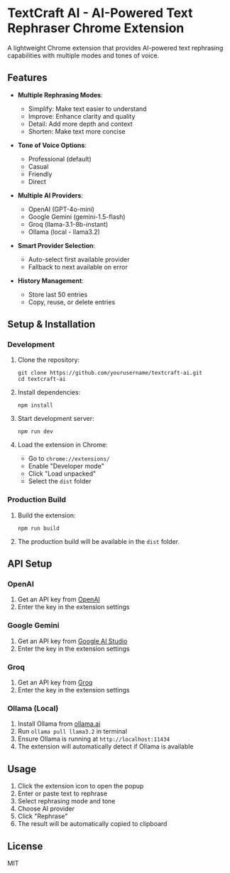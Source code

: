 # TextCraft AI - AI-Powered Text Rephraser Chrome Extension

A lightweight Chrome extension that provides AI-powered text rephrasing capabilities with multiple modes and tones of voice.

## Features

- **Multiple Rephrasing Modes**:
  - Simplify: Make text easier to understand
  - Improve: Enhance clarity and quality
  - Detail: Add more depth and context
  - Shorten: Make text more concise

- **Tone of Voice Options**:
  - Professional (default)
  - Casual
  - Friendly
  - Direct

- **Multiple AI Providers**:
  - OpenAI (GPT-4o-mini)
  - Google Gemini (gemini-1.5-flash)
  - Groq (llama-3.1-8b-instant)
  - Ollama (local - llama3.2)

- **Smart Provider Selection**:
  - Auto-select first available provider
  - Fallback to next available on error

- **History Management**:
  - Store last 50 entries
  - Copy, reuse, or delete entries

## Setup & Installation

### Development

1. Clone the repository:
   ```
   git clone https://github.com/yourusername/textcraft-ai.git
   cd textcraft-ai
   ```

2. Install dependencies:
   ```
   npm install
   ```

3. Start development server:
   ```
   npm run dev
   ```

4. Load the extension in Chrome:
   - Go to `chrome://extensions/`
   - Enable "Developer mode"
   - Click "Load unpacked"
   - Select the `dist` folder

### Production Build

1. Build the extension:
   ```
   npm run build
   ```

2. The production build will be available in the `dist` folder.

## API Setup

### OpenAI

1. Get an API key from [OpenAI](https://platform.openai.com/)
2. Enter the key in the extension settings

### Google Gemini

1. Get an API key from [Google AI Studio](https://makersuite.google.com/)
2. Enter the key in the extension settings

### Groq

1. Get an API key from [Groq](https://console.groq.com/)
2. Enter the key in the extension settings

### Ollama (Local)

1. Install Ollama from [ollama.ai](https://ollama.ai)
2. Run `ollama pull llama3.2` in terminal
3. Ensure Ollama is running at `http://localhost:11434`
4. The extension will automatically detect if Ollama is available

## Usage

1. Click the extension icon to open the popup
2. Enter or paste text to rephrase
3. Select rephrasing mode and tone
4. Choose AI provider
5. Click "Rephrase"
6. The result will be automatically copied to clipboard

## License

MIT
